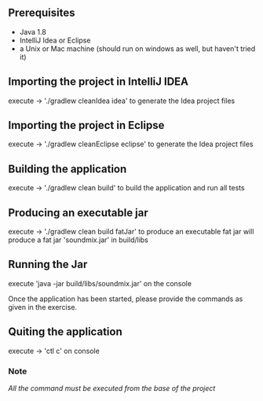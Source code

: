## Prerequisites
- Java 1.8
- IntelliJ Idea or Eclipse
- a Unix or Mac machine (should run on windows as well, but haven't tried it) 

## Importing the project in IntelliJ IDEA

execute -> './gradlew cleanIdea idea' to generate the Idea project files

## Importing the project in Eclipse

execute -> './gradlew cleanEclipse eclipse' to generate the Idea project files

## Building the application

execute -> './gradlew clean build' to build the application and run all tests
 
## Producing an executable jar
 
execute -> './gradlew clean build fatJar' to produce an executable fat jar
    will produce a fat jar 'soundmix.jar' in build/libs

## Running the Jar

execute 'java -jar build/libs/soundmix.jar' on the console

Once the application has been started, please provide the commands as given in the exercise.
 
## Quiting the application 
 
execute -> 'ctl c' on console 

### Note

*All the command must be executed from the base of the project*